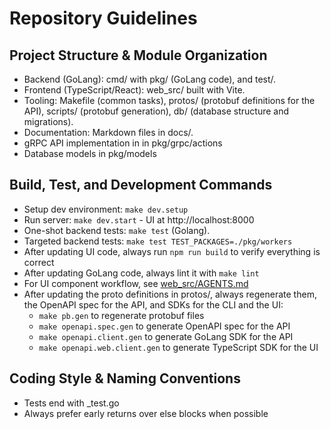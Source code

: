 # Repository Guidelines

## Project Structure & Module Organization

- Backend (GoLang): cmd/ with pkg/ (GoLang code), and test/.
- Frontend (TypeScript/React): web_src/ built with Vite.
- Tooling: Makefile (common tasks), protos/ (protobuf definitions for the API), scripts/ (protobuf generation), db/ (database structure and migrations).
- Documentation: Markdown files in docs/.
- gRPC API implementation in in pkg/grpc/actions
- Database models in pkg/models

## Build, Test, and Development Commands

- Setup dev environment: `make dev.setup`
- Run server: `make dev.start` - UI at http://localhost:8000
- One-shot backend tests: `make test` (Golang).
- Targeted backend tests: `make test TEST_PACKAGES=./pkg/workers`
- After updating UI code, always run `npm run build` to verify everything is correct
- After updating GoLang code, always lint it with `make lint`
- For UI component workflow, see [web_src/AGENTS.md](web_src/AGENTS.md)
- After updating the proto definitions in protos/, always regenerate them, the OpenAPI spec for the API, and SDKs for the CLI and the UI:
  - `make pb.gen` to regenerate protobuf files
  - `make openapi.spec.gen` to generate OpenAPI spec for the API
  - `make openapi.client.gen` to generate GoLang SDK for the API
  - `make openapi.web.client.gen` to generate TypeScript SDK for the UI

## Coding Style & Naming Conventions

- Tests end with _test.go
- Always prefer early returns over else blocks when possible
